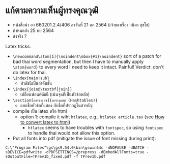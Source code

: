 # แก้ตามความเห็นผู้ทรงคุณวุฒิ

 * หนังสือนำ อว 660201.2.4/406 ลงวันที่ 21 ตค 2564 (เจ้าของเรื่อง วนิดา สุขโข)
 * กำหนดส่ง 25 พย 2564
 * ส่งจริง ?

Latex tricks:
 * ```\newcommand\atom[1]{\noindent\mbox{#1}\noindent}``` sort of a patch for bad thai word segmentation, but then I have to manually apply ```\atom{word}``` to every word I need to keep it intact. Painful! Verdict: don't do latex for thai.
 * ```\index{main!sub}```
   * ทำดัชนีเป็นลำดับชั้น
 * ```\index{join@\textbf{join}}```
   * เปลี่ยนฟอนต์ดัชนี (เน้นจุดที่เป็นหัวข้อหลัก)
 * ```\section[ตารางแฮช]{ตารางแฮช (Hashtables)}```
   * แยกชื่อหัวข้อที่แสดง กับชื่อที่ปรากฎในสารบัญ 
 * compile เป็น latex หรือ html
    * option 1: compile it wiht ```htlatex```, e.g., ```htlatex article.tex``` (see [How to convert latex to html](https://data-mining.philippe-fournier-viger.com/how-to-convert-latex-to-html/))
      * ```htlatex``` seems to have troubles with ```fontspec```, so using ```fontspec``` to handle thai would not allow this option.
 * Put all fonts into pdf (mitigate the issue of font missing during print):
 ```
 C:\"Program Files"\gs\gs9.54.0\bin\gswin64c -dNOPAUSE -dBATCH -sDEVICE=pdfwrite -dPDFSETTINGS=/prepress -dEmbedAllFonts=true -sOutputFile=TPrev1b_fixed.pdf -f TPrev1b.pdf
 ```
